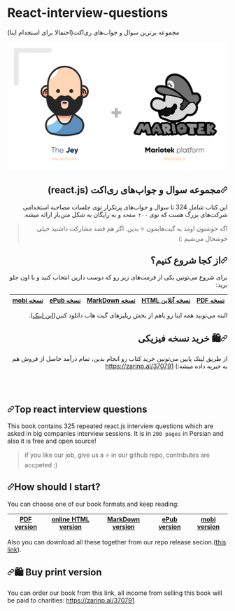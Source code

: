 # React-interview-questions
مجموعه برترین سوال و جواب‌های ری‌اکت(احتمالا برای استخدام اینا)

<article class="markdown-body entry-content container-lg" itemprop="text"><div dir="rtl">
<p align="center" dir="auto">
    <a target="_blank" rel="noopener noreferrer nofollow" href="https://raw.githubusercontent.com/Mariotek/BetterUnderstandingOfJavascript/master/image-MariotekLogo.png"><img src="https://raw.githubusercontent.com/Mariotek/BetterUnderstandingOfJavascript/master/image-MariotekLogo.png" style="max-width: 100%;"></a>
</p>
<h1 tabindex="-1" dir="auto"><a id="user-content-مجموعه-سوال-و-جوابهای-ریاکت-reactjs" class="anchor" aria-hidden="true" href="#مجموعه-سوال-و-جوابهای-ریاکت-reactjs"><svg class="octicon octicon-link" viewBox="0 0 16 16" version="1.1" width="16" height="16" aria-hidden="true"><path d="m7.775 3.275 1.25-1.25a3.5 3.5 0 1 1 4.95 4.95l-2.5 2.5a3.5 3.5 0 0 1-4.95 0 .751.751 0 0 1 .018-1.042.751.751 0 0 1 1.042-.018 1.998 1.998 0 0 0 2.83 0l2.5-2.5a2.002 2.002 0 0 0-2.83-2.83l-1.25 1.25a.751.751 0 0 1-1.042-.018.751.751 0 0 1-.018-1.042Zm-4.69 9.64a1.998 1.998 0 0 0 2.83 0l1.25-1.25a.751.751 0 0 1 1.042.018.751.751 0 0 1 .018 1.042l-1.25 1.25a3.5 3.5 0 1 1-4.95-4.95l2.5-2.5a3.5 3.5 0 0 1 4.95 0 .751.751 0 0 1-.018 1.042.751.751 0 0 1-1.042.018 1.998 1.998 0 0 0-2.83 0l-2.5 2.5a1.998 1.998 0 0 0 0 2.83Z"></path></svg></a>مجموعه سوال و جواب&zwnj;های ری&zwnj;اکت (react.js)</h1>
<p dir="auto">این کتاب شامل 324 تا سوال و جواب&zwnj;های پرتکرار توی جلسات مصاحبه استخدامی شرکت&zwnj;های بزرگ هست که توی <code>۲۰۰ صفحه</code> و به رایگان به شکل متن&zwnj;باز ارائه میشه.</p>
<blockquote>
<p dir="auto">اگه خوشتون اومد به گیت&zwnj;هابمون <g-emoji class="g-emoji" alias="star" fallback-src="https://github.githubassets.com/images/icons/emoji/unicode/2b50.png">⭐</g-emoji> بدین. اگر هم قصد مشارکت داشتید خیلی خوشحال می&zwnj;شیم :)</p>
</blockquote>
<h2 tabindex="-1" dir="auto"><a id="user-content-از-کجا-شروع-کنیم" class="anchor" aria-hidden="true" href="#از-کجا-شروع-کنیم"><svg class="octicon octicon-link" viewBox="0 0 16 16" version="1.1" width="16" height="16" aria-hidden="true"><path d="m7.775 3.275 1.25-1.25a3.5 3.5 0 1 1 4.95 4.95l-2.5 2.5a3.5 3.5 0 0 1-4.95 0 .751.751 0 0 1 .018-1.042.751.751 0 0 1 1.042-.018 1.998 1.998 0 0 0 2.83 0l2.5-2.5a2.002 2.002 0 0 0-2.83-2.83l-1.25 1.25a.751.751 0 0 1-1.042-.018.751.751 0 0 1-.018-1.042Zm-4.69 9.64a1.998 1.998 0 0 0 2.83 0l1.25-1.25a.751.751 0 0 1 1.042.018.751.751 0 0 1 .018 1.042l-1.25 1.25a3.5 3.5 0 1 1-4.95-4.95l2.5-2.5a3.5 3.5 0 0 1 4.95 0 .751.751 0 0 1-.018 1.042.751.751 0 0 1-1.042.018 1.998 1.998 0 0 0-2.83 0l-2.5 2.5a1.998 1.998 0 0 0 0 2.83Z"></path></svg></a>از کجا شروع کنیم؟</h2>
<p dir="auto">برای شروع می&zwnj;تونین یکی از فرمت&zwnj;های زیر رو که دوست دارین انتخاب کنید و با اون جلو برید:</p>
<table>
<thead>
<tr>
<th><a href="https://github.com/Mariotek/reactjs-persian-interview-questions/raw/master/book.pdf"><strong>نسخه PDF</strong></a></th>
<th><a href="https://react.sayjeyhi.com" rel="nofollow"><strong>نسخه آنلاین HTML</strong></a></th>
<th><a href="https://github.com/Mariotek/reactjs-persian-interview-questions/blob/master/book.md#%D9%85%D8%AC%D9%85%D9%88%D8%B9%D9%87-%D8%B3%D9%88%D8%A7%D9%84%D8%A7%D8%AA-%D8%A7%D8%B3%D8%AA%D8%AE%D8%AF%D8%A7%D9%85%DB%8C-%D8%B1%DB%8C%D8%A7%DA%A9%D8%AA"><strong>نسخه MarkDown</strong></a></th>
<th><a href="https://github.com/Mariotek/reactjs-persian-interview-questions/raw/master/book.epub"><strong>نسخه ePub</strong></a></th>
<th><a href="https://github.com/Mariotek/reactjs-persian-interview-questions/raw/master/book.mobi"><strong>نسخه mobi</strong></a></th>
</tr>
</thead>
</table>
<p dir="auto">البته می&zwnj;تونید همه اینا رو باهم از بخش ریلیزهای گیت هاب دانلود کنین(<a href="https://github.com/Mariotek/reactjs-persian-interview-questions/releases">این لینک</a>).</p>
<h2 tabindex="-1" dir="auto"><a id="user-content--خرید-نسخه-فیزیکی" class="anchor" aria-hidden="true" href="#-خرید-نسخه-فیزیکی"><svg class="octicon octicon-link" viewBox="0 0 16 16" version="1.1" width="16" height="16" aria-hidden="true"><path d="m7.775 3.275 1.25-1.25a3.5 3.5 0 1 1 4.95 4.95l-2.5 2.5a3.5 3.5 0 0 1-4.95 0 .751.751 0 0 1 .018-1.042.751.751 0 0 1 1.042-.018 1.998 1.998 0 0 0 2.83 0l2.5-2.5a2.002 2.002 0 0 0-2.83-2.83l-1.25 1.25a.751.751 0 0 1-1.042-.018.751.751 0 0 1-.018-1.042Zm-4.69 9.64a1.998 1.998 0 0 0 2.83 0l1.25-1.25a.751.751 0 0 1 1.042.018.751.751 0 0 1 .018 1.042l-1.25 1.25a3.5 3.5 0 1 1-4.95-4.95l2.5-2.5a3.5 3.5 0 0 1 4.95 0 .751.751 0 0 1-.018 1.042.751.751 0 0 1-1.042.018 1.998 1.998 0 0 0-2.83 0l-2.5 2.5a1.998 1.998 0 0 0 0 2.83Z"></path></svg></a><g-emoji class="g-emoji" alias="shopping" fallback-src="https://github.githubassets.com/images/icons/emoji/unicode/1f6cd.png">🛍</g-emoji> خرید نسخه فیزیکی</h2>
<p dir="auto">از طریق لینک پایین می&zwnj;تونین خرید کتاب رو انجام بدین، تمام درآمد حاصل از فروش هم به خیریه داده میشه&zwnj;:)
<a href="https://zarinp.al/370791" rel="nofollow">https://zarinp.al/370791</a></p>
</div>
<p dir="auto"><br><br></p>
<div dir="ltr">
<h1 tabindex="-1" dir="auto"><a id="user-content-top-react-interview-questions" class="anchor" aria-hidden="true" href="#top-react-interview-questions"><svg class="octicon octicon-link" viewBox="0 0 16 16" version="1.1" width="16" height="16" aria-hidden="true"><path d="m7.775 3.275 1.25-1.25a3.5 3.5 0 1 1 4.95 4.95l-2.5 2.5a3.5 3.5 0 0 1-4.95 0 .751.751 0 0 1 .018-1.042.751.751 0 0 1 1.042-.018 1.998 1.998 0 0 0 2.83 0l2.5-2.5a2.002 2.002 0 0 0-2.83-2.83l-1.25 1.25a.751.751 0 0 1-1.042-.018.751.751 0 0 1-.018-1.042Zm-4.69 9.64a1.998 1.998 0 0 0 2.83 0l1.25-1.25a.751.751 0 0 1 1.042.018.751.751 0 0 1 .018 1.042l-1.25 1.25a3.5 3.5 0 1 1-4.95-4.95l2.5-2.5a3.5 3.5 0 0 1 4.95 0 .751.751 0 0 1-.018 1.042.751.751 0 0 1-1.042.018 1.998 1.998 0 0 0-2.83 0l-2.5 2.5a1.998 1.998 0 0 0 0 2.83Z"></path></svg></a>Top react interview questions</h1>
<p dir="auto">This book contains 325 repeated react.js interview questions which are asked in big companies interview sessions.
It is in <code>200 pages</code> in Persian and also it is free and open source!</p>
<blockquote>
<p dir="auto">if you like our job, give us a <g-emoji class="g-emoji" alias="star" fallback-src="https://github.githubassets.com/images/icons/emoji/unicode/2b50.png">⭐</g-emoji> in our github repo, contributes are accpeted :)</p>
</blockquote>
<h2 tabindex="-1" dir="auto"><a id="user-content-how-should-i-start" class="anchor" aria-hidden="true" href="#how-should-i-start"><svg class="octicon octicon-link" viewBox="0 0 16 16" version="1.1" width="16" height="16" aria-hidden="true"><path d="m7.775 3.275 1.25-1.25a3.5 3.5 0 1 1 4.95 4.95l-2.5 2.5a3.5 3.5 0 0 1-4.95 0 .751.751 0 0 1 .018-1.042.751.751 0 0 1 1.042-.018 1.998 1.998 0 0 0 2.83 0l2.5-2.5a2.002 2.002 0 0 0-2.83-2.83l-1.25 1.25a.751.751 0 0 1-1.042-.018.751.751 0 0 1-.018-1.042Zm-4.69 9.64a1.998 1.998 0 0 0 2.83 0l1.25-1.25a.751.751 0 0 1 1.042.018.751.751 0 0 1 .018 1.042l-1.25 1.25a3.5 3.5 0 1 1-4.95-4.95l2.5-2.5a3.5 3.5 0 0 1 4.95 0 .751.751 0 0 1-.018 1.042.751.751 0 0 1-1.042.018 1.998 1.998 0 0 0-2.83 0l-2.5 2.5a1.998 1.998 0 0 0 0 2.83Z"></path></svg></a>How should I start?</h2>
<p dir="auto">You can choose one of our book formats and keep reading:</p>
<table>
<thead>
<tr>
<th><a href="https://github.com/Mariotek/reactjs-persian-interview-questions/raw/master/book.pdf"><strong>PDF version</strong></a></th>
<th><a href="https://react.sayjeyhi.com" rel="nofollow"><strong>online HTML version</strong></a></th>
<th><a href="https://github.com/Mariotek/reactjs-persian-interview-questions/blob/master/book.md#%D9%85%D8%AC%D9%85%D9%88%D8%B9%D9%87-%D8%B3%D9%88%D8%A7%D9%84%D8%A7%D8%AA-%D8%A7%D8%B3%D8%AA%D8%AE%D8%AF%D8%A7%D9%85%DB%8C-%D8%B1%DB%8C%D8%A7%DA%A9%D8%AA"><strong>MarkDown version</strong></a></th>
<th><a href="https://github.com/Mariotek/reactjs-persian-interview-questions/raw/master/book.epub"><strong>ePub version</strong></a></th>
<th><a href="https://github.com/Mariotek/reactjs-persian-interview-questions/raw/master/book.mobi"><strong>mobi version</strong></a></th>
</tr>
</thead>
</table>
<p dir="auto">Also you can download all these together from our repo release secion.(<a href="https://github.com/Mariotek/reactjs-persian-interview-questions/releases">this link</a>).</p>
<h2 tabindex="-1" dir="auto"><a id="user-content--buy-print-version" class="anchor" aria-hidden="true" href="#-buy-print-version"><svg class="octicon octicon-link" viewBox="0 0 16 16" version="1.1" width="16" height="16" aria-hidden="true"><path d="m7.775 3.275 1.25-1.25a3.5 3.5 0 1 1 4.95 4.95l-2.5 2.5a3.5 3.5 0 0 1-4.95 0 .751.751 0 0 1 .018-1.042.751.751 0 0 1 1.042-.018 1.998 1.998 0 0 0 2.83 0l2.5-2.5a2.002 2.002 0 0 0-2.83-2.83l-1.25 1.25a.751.751 0 0 1-1.042-.018.751.751 0 0 1-.018-1.042Zm-4.69 9.64a1.998 1.998 0 0 0 2.83 0l1.25-1.25a.751.751 0 0 1 1.042.018.751.751 0 0 1 .018 1.042l-1.25 1.25a3.5 3.5 0 1 1-4.95-4.95l2.5-2.5a3.5 3.5 0 0 1 4.95 0 .751.751 0 0 1-.018 1.042.751.751 0 0 1-1.042.018 1.998 1.998 0 0 0-2.83 0l-2.5 2.5a1.998 1.998 0 0 0 0 2.83Z"></path></svg></a><g-emoji class="g-emoji" alias="shopping" fallback-src="https://github.githubassets.com/images/icons/emoji/unicode/1f6cd.png">🛍</g-emoji> Buy print version</h2>
<p dir="auto">You can order our book from this link, all income from selling this book will be paid to charities:
<a href="https://zarinp.al/370791" rel="nofollow">https://zarinp.al/370791</a></p>
</div>
</article>
